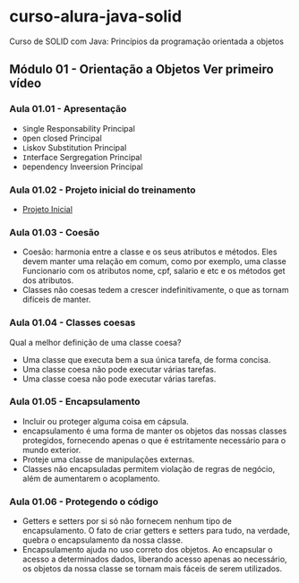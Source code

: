# curso-alura-java-solid
Curso de SOLID com Java: Princípios da programação orientada a objetos

## Módulo 01 - Orientação a Objetos Ver primeiro vídeo
### Aula 01.01 - Apresentação
- `S`ingle Responsability Principal
- `O`pen closed Principal
- `L`iskov Substitution Principal
- `I`nterface Sergregation Principal
- `D`ependency Inveersion Principal

### Aula 01.02 - Projeto inicial do treinamento
- [Projeto Inicial](./rh)

### Aula 01.03 - Coesão
- Coesão: harmonia entre a classe e os seus atributos e métodos. Eles devem manter uma relação em comum, como por exemplo, uma classe Funcionario com os atributos nome, cpf, salario e etc e os métodos get dos atributos.
- Classes não coesas tedem a crescer indefinitivamente, o que as tornam difíceis de manter.

### Aula 01.04 - Classes coesas
Qual a melhor definição de uma classe coesa?
- Uma classe que executa bem a sua única tarefa, de forma concisa.
- Uma classe coesa não pode executar várias tarefas.
- Uma classe coesa não pode executar várias tarefas.

### Aula 01.05 - Encapsulamento
- Incluir ou proteger alguma coisa em cápsula.
- encapsulamento é uma forma de manter os objetos das nossas classes protegidos, fornecendo apenas o que é estritamente necessário para o mundo exterior.
- Proteje uma classe de manipulações externas.
- Classes não encapsuladas permitem violação de regras de negócio, além de aumentarem o acoplamento.

### Aula 01.06 - Protegendo o código
- Getters e setters por si só não fornecem nenhum tipo de encapsulamento. O fato de criar getters e setters para tudo, na verdade, quebra o encapsulamento da nossa classe.
- Encapsulamento ajuda no uso correto dos objetos. Ao encapsular o acesso a determinados dados, liberando acesso apenas ao necessário, os objetos da nossa classe se tornam mais fáceis de serem utilizados.

